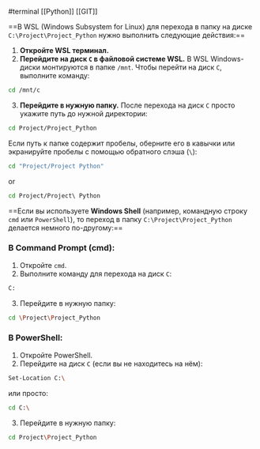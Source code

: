 #terminal
[[Python]]   [[GIT]]

 ==В WSL (Windows Subsystem for Linux) для перехода в папку на диске `C:\Project\Project_Python` нужно выполнить следующие действия:==

1. **Откройте WSL терминал.**    
2. **Перейдите на диск `C` в файловой системе WSL.** В WSL Windows-диски монтируются в папке `/mnt`. Чтобы перейти на диск `C`, выполните команду:
```bash
cd /mnt/c
```
3. **Перейдите в нужную папку.** После перехода на диск `C` просто укажите путь до нужной директории:
```bash
cd Project/Project_Python
```
Если путь к папке содержит пробелы, оберните его в кавычки или экранируйте пробелы с помощью обратного слэша (`\`):
```bash
cd "Project/Project Python"
```
or
```bash
cd Project/Project\ Python
```


==Если вы используете **Windows Shell** (например, командную строку `cmd` или `PowerShell`), то переход в папку `C:\Project\Project_Python` делается немного по-другому:==
### В **Command Prompt (cmd)**:

1. Откройте `cmd`.
2. Выполните команду для перехода на диск `C`:    
```bash
C:
```
3. Перейдите в нужную папку:
```bash
cd \Project\Project_Python
```

### В **PowerShell**:

1. Откройте PowerShell.
2. Перейдите на диск `C` (если вы не находитесь на нём):
```bash
Set-Location C:\
```
или просто:
```bash
cd C:\
```
3. Перейдите в нужную папку:
 ```bash
 cd Project\Project_Python
```
